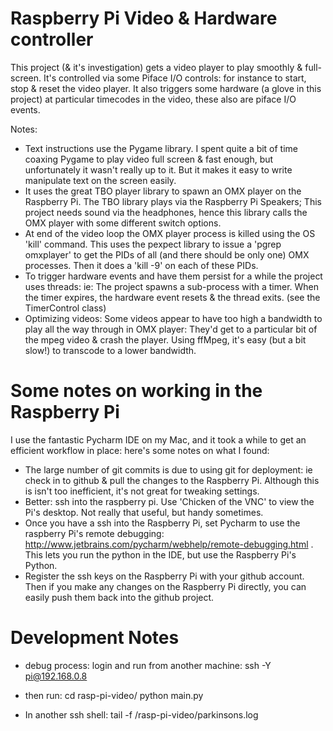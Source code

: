 Raspberry Pi Video & Hardware controller
=============

This project (& it's investigation) gets a video player to play smoothly & full-screen. It's controlled via some Piface I/O controls: for instance to start, stop & reset the video player. It also triggers some hardware (a glove in this project) at particular timecodes in the video, these also are piface I/O events.

Notes:
- Text instructions use the Pygame library. I spent quite a bit of time coaxing Pygame to play video full screen & fast enough, but unfortunately it wasn't really up to it. But it makes it easy to write manipulate text on the screen easily.
- It uses the great TBO player library to spawn an OMX player on the Raspberry Pi. The TBO library plays via the Raspberry Pi Speakers; This project needs sound via the headphones, hence this library calls the OMX player with some different switch options.
- At end of the video loop the OMX player process is killed using the OS 'kill' command. This uses the pexpect library to issue a 'pgrep omxplayer' to get the PIDs of all (and there should be only one) OMX processes. Then it does a 'kill -9' on each of these PIDs.
- To trigger hardware events and have them persist for a while the project uses threads: ie: The project spawns a sub-process with a timer. When the timer expires, the hardware event resets & the thread exits. (see the TimerControl class)
- Optimizing videos: Some videos appear to have too high a bandwidth to play all the way through in OMX player: They'd get to a particular bit of the mpeg video & crash the player. Using ffMpeg, it's easy (but a bit slow!) to transcode to a lower bandwidth.

Some notes on working in the Raspberry Pi
=========

I use the fantastic Pycharm IDE on my Mac, and it took a while to get an efficient workflow in place: here's some notes on what I found:

- The large number of git commits is due to using git for deployment: ie check in to github & pull the changes to the Raspberry Pi. Although this is isn't too inefficient, it's not great for tweaking settings.
- Better: ssh into the raspberry pi. Use 'Chicken of the VNC' to view the Pi's desktop. Not really that useful, but handy sometimes.
- Once you have a ssh into the Raspberry Pi, set Pycharm to use the raspberry Pi's remote debugging: http://www.jetbrains.com/pycharm/webhelp/remote-debugging.html . This lets you run the python in the IDE, but use the Raspberry Pi's Python. 
- Register the ssh keys on the Raspberry Pi with your github account. Then if you make any changes on the Raspberry Pi directly, you can easily push them back into the github project.


Development Notes
=======

- debug process: login and run from another machine: ssh -Y pi@192.168.0.8
- then run: 
   cd rasp-pi-video/ 
   python main.py
   
- In another ssh shell: tail -f /rasp-pi-video/parkinsons.log